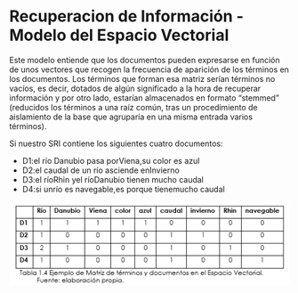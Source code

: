 # Recuperacion de Información - Modelo del Espacio Vectorial

Este modelo entiende que los documentos pueden expresarse en función de
unos vectores que recogen la frecuencia de aparición de los términos en
los documentos. Los términos que forman esa matriz serían términos no vacíos,
es decir, dotados de algún significado a la hora de recuperar información y 
por otro lado, estarían almacenados en formato “stemmed”
(reducidos los términos a una raíz común, tras un procedimiento de
aislamiento de la base que agruparía en una misma entrada varios términos). 

Si nuestro SRI contiene los siguientes cuatro documentos: 

+ D1:el río Danubio pasa porViena,su color es azul 
+ D2:el caudal de un río asciende enInvierno 
+ D3:el ríoRhin yel ríoDanubio tienen mucho caudal 
+ D4:si unrío es navegable,es porque tienemucho caudal

![Minion](https://github.com/fresko/IR_lab1/blob/master/img/matriz_td.png)

